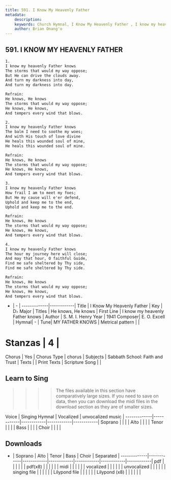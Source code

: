```yaml
---
title: 591. I Know My Heavenly Father 
metadata:
    description: 
    keywords: Church Hymnal, I Know My Heavenly Father , I know my heavenly Father knows, He knows, He knows
    author: Brian Onang'o
---
```



## 591. I KNOW MY HEAVENLY FATHER 

```txt
1.
I know my heavenly Father knows 
The storms that would my way oppose; 
But He can drive the clouds away. 
And turn my darkness into day, 
And turn my darkness into day. 

Refrain:
He knows, He knows 
The storms that would my way oppose; 
He knows, He knows, 
And tempers every wind that blows. 

2.
I know my heavenly Father knows 
The balm I need to soothe my woes; 
And with His touch of love divine 
He heals this wounded soul of mine, 
He heals this wounded soul of mine. 

Refrain:
He knows, He knows 
The storms that would my way oppose; 
He knows, He knows, 
And tempers every wind that blows. 

3.
I know my heavenly Father knows 
How frail I am to meet my foes; 
But He my cause will e'er defend, 
Uphold and keep me to the end, 
Uphold and keep me to the end. 

Refrain:
He knows, He knows 
The storms that would my way oppose; 
He knows, He knows, 
And tempers every wind that blows. 

4.
I know my heavenly Father knows 
The hour my journey here will close; 
And may that hour, O faithful Guide, 
Find me safe sheltered by Thy side, 
Find me safe sheltered by Thy side.

Refrain:
He knows, He knows 
The storms that would my way oppose; 
He knows, He knows, 
And tempers every wind that blows. 

```

- |   -  |
-------------|------------|
Title | I Know My Heavenly Father  |
Key | D♭ Major |
Titles | He knows, He knows |
First Line | I know my heavenly Father knows |
Author | S. M. I. Henry
Year | 1941
Composer| E. O. Excell |
Hymnal|  - |
Tune| MY FATHER KNOWS |
Metrical pattern | |
# Stanzas | 4 |
Chorus | Yes |
Chorus Type | chorus |
Subjects | Sabbath School: Faith and Trust |
Texts |  |
Print Texts | 
Scripture Song |  |
  
## Learn to Sing

>>>> The files available in this section have comparatively large sizes. If you need to save on data, then you can download the midi files in the download section as they are of smaller sizes.

Voice |  Singing Hymnal | Vocalized | unvocalized music |
-------------|------------|------------|------------|------------|
Soprano | | | |
Alto | | | |
Tenor | | | |
Bass | | | |
Choir | | | |

## Downloads

- |  Soprano | Alto | Tenor | Bass | Choir | Separated |
-------------|------------|------------|------------|------------|------------|------------|
pdf | | | | | |
pdf(x8) | | | | | |
midi | | | | | |
vocalized | | | | | |
unvocalized | | | | | |
singing file | | | | | |
Lilypond file | | | | | |
Lilypond (x8) | | | | | |
  